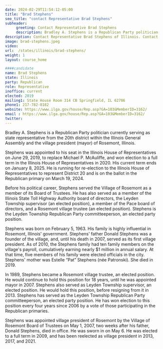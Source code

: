 ```yaml
---
date: 2024-02-29T11:54:12-05:00
title: "Brad Stephens"
seo_title: "contact Representative Brad Stephens"
subheader:
     greeting: Contact Representative Brad Stephens
     description: Bradley A. Stephens is a Republican Party politician currently serving as state representative from the 20th district within the Illinois General Assembly and the village president (mayor) of Rosemont, Illinois.
description: Contact Representative Brad Stephens of Illinois. Contact information for Brad Stephens includes email address, phone number, and mailing address.
image: brad-stephens.jpeg
video:
url:  /states/illinois/brad-stephens/
weight: 1
layout: course_home

####candidate
name: Brad Stephens
state: Illinois
party: Republican
role: Representative
inoffice: current
elected: 2019
mailing1: State House Room 314 CB Springfield, IL 62706
phone1: 217-782-8182
website: https://www.ilga.gov/house/Rep.asp?GA=103&MemberID=3162/
email : https://www.ilga.gov/house/Rep.asp?GA=103&MemberID=3162/
twitter:
---
```


Bradley A. Stephens is a Republican Party politician currently serving as state representative from the 20th district within the Illinois General Assembly and the village president (mayor) of Rosemont, Illinois.

Stephens was appointed to his seat in the Illinois House of Representatives on June 29, 2019, to replace Michael P. McAuliffe, and won election to a full term in the Illinois House of Representatives in 2020. His current term ends on January 8, 2025. He is running for re-election to the Illinois House of Representatives to represent District 20 and is on the ballot in the Republican primary on March 19, 2024.

Before his political career, Stephens served the Village of Rosemont as a member of its Board of Trustees. He has also served as a member of the Illinois State Toll Highway Authority board of directors, the Leyden Township supervisor (an elected position), a member of the Pace board of directors, and a Rosemont village trustee (an elected position). Stephens is the Leyden Township Republican Party committeeperson, an elected party position.

Stephens was born on February 5, 1963. His family is highly influential in Rosemont, Illinois' government. Stephens' father Donald Stephens was a founder of the village, and, until his death in 2007, served as its first village president. As of 2010, the Stephens family had ten family members on the village's payroll, cumulatively earning nearly $1 million in annual salary. At that time, five members of his family were elected officials in the city. Stephens' mother was Estelle “Pat” Stephens (née Patronski). She died in 2019.

In 1989, Stephens became a Rosemont village trustee, an elected position. He would continue to hold this position for 18 years, until he was appointed mayor in 2007. Stephens also served as Leyden Township supervisor, an elected position. He would hold this position, before resigning from it in 2013. Stephens has served as the Leyden Township Republican Party committeeperson, an elected party position. He has won election to this position every four years since 2006 by a vote of those participating in the Republican primaries.

Stephens was appointed village president of Rosemont by the Village of Rosemont Board of Trustees on May 1, 2007, two weeks after his father, Donald Stephens, died in office. He was sworn in on May 6. He was elected to a full term in 2009, and has been reelected as village president in 2013, 2017, and 2021.
